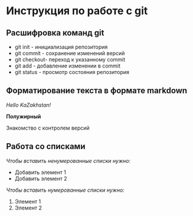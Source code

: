 # Инструкция по работе с git

## Расшифровка команд git

* git init - инициализация репозитория
* git commit - сохранение изменений версий
* git checkout- переход к указанному commit
* git add - добавление изменении в commit
* git status - просмотр состояния репозитория

## Форматирование текста в формате markdown

*Hello KaZakhstan!*

**Полужирный**

Знакомство с контролем версий

## Работа со списками

*Чтобы вставить ненумерованные списки нужно:*
* Добавить элемент 1
* Добавить элемент 2


*Чтобы вставить нумерованные списки нужно:*
1. Элемент 1
2. Элемент 2